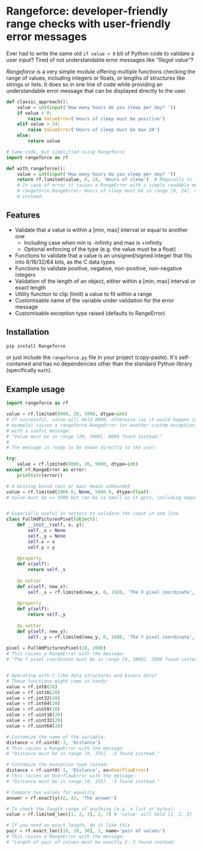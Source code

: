 Rangeforce: developer-friendly range checks with user-friendly error messages
===============================================================================


Ever had to write the same old `if value < 0` bit of Python code to validate
a user input? Tired of not understandable error messages like 
_"Illegal value"_?
 
_Rangeforce_ is a very simple module offering multiple functions checking
the range of values, including integers or floats, or lengths of structures 
like strings or lists. It does so in one line of code while providing an 
understandable error message that can be displayed directly to the user.

```python
def classic_approach():
    value = int(input('How many hours do you sleep per day? '))
    if value < 0:
        raise ValueError('Hours of sleep must be positive')
    elif value > 24:
        raise ValueError('Hours of sleep must be max 24')
    else:
        return value

# Same code, but simplified using Rangeforce
import rangeforce as rf

def with_rangeforce():
    value = int(input('How many hours do you sleep per day? '))
    return rf.limited(value, 0, 24, 'Hours of sleep')  # Magically in 1 line
    # In case of error it raises a RangeError with a simple readable message:
    # rangeforce.RangeError: Hours of sleep must be in range [0, 24]. 42 found
    # instead.
```


Features
----------------------------------------

- Validate that a value is within a [min, max] interval or equal to another one
  - Including case when min is -infinity and max is +infinity
  - Optional enforcing of the type (e.g. the value must be a float)
- Functions to validate that a value is an unsigned/signed integer
  that fits into 8/16/32/64 bits, as the C data types
- Functions to validate positive, negative, non-positive, non-negative integers
- Validation of the length of an object, either within a [min, max] interval
  or exact length
- Utility function to clip (limit) a value to fit within a range 
- Customisable name of the variable under validation for the error message
- Customisable exception type raised (defaults to RangeError)



Installation
----------------------------------------

```bash
pip install Rangeforce
```

or just include the `rangeforce.py` file in your project (copy-paste). It's
self-contained and has no dependencies other than the standard Python library
(specifically `math`).



Example usage
----------------------------------------

```python
import rangeforce as rf

value = rf.limited(8000, 20, 5000, dtype=int)
# If successful, value will held 8000, otherwise (as it would happen in this
# example) raises a rangeforce.RangeError (or another custom exception)
# with a useful message:
# "Value must be in range [20, 5000]. 8000 found instead."
# 
# The message is ready to be shown directly to the user:

try:
    value = rf.limited(8000, 20, 5000, dtype=int)
except rf.RangeError as error:
    print(str(error))

# A missing bound (min or max) means unbounded
value = rf.limited(2000.0, None, 5000.0, dtype=float)
# Value must be <= 5000 but can be as small as it gets, including negative


# Especially useful in setters to validate the input in one line
class FullHdPicturesPixel(object):
    def __init__(self, x, y):
        self._x = None
        self._y = None
        self.x = x
        self.y = y
    
    @property
    def x(self):
        return self._x
    
    @x.setter
    def x(self, new_x):
        self._x = rf.limited(new_x, 0, 1920, 'The X pixel coordinate', int)
    
    @property
    def y(self):
        return self._y
    
    @y.setter
    def y(self, new_y):
        self._y = rf.limited(new_y, 0, 1080, 'The Y pixel coordinate', int)
        
pixel = FullHdPicturesPixel(10, 2000)
# This raises a RangeError with the message:
# "The Y pixel coordinate must be in range [0, 1080]. 2000 found instead."


# Operating with C-like data structures and binary data?
# These functions might come in handy!
value = rf.int8(20) 
value = rf.int16(20) 
value = rf.int32(20) 
value = rf.int64(20)
value = rf.uint8(20) 
value = rf.uint16(20) 
value = rf.uint32(20) 
value = rf.uint64(20)

# Customize the name of the variable:
distance = rf.uint8(-3, 'Distance')
# This raises a RangeError with the message:
# "Distance must be in range [0, 255]. -3 found instead."

# Customize the exacption type raised:
distance = rf.uint8(-3, 'Distance', ex=OverflowError)
# This raises an OverflowError with the message:
# "Distance must be in range [0, 255]. -3 found instead."

# Compare two values for equality
answer = rf.exactly(42, 42, 'The answer')

# To check the length range of anything (e.g. a list or bytes):
value = rf.limited_len([1, 2, 3], 2, 7) # 'value' will hold [1, 2, 3]

# If you need an exact length, do it like this
pair = rf.exact_len([10, 20, 30], 2, name='pair of values')
# This raises a RangeError with the message:
# "Length of pair of values must be exactly 2. 3 found instead.
```
